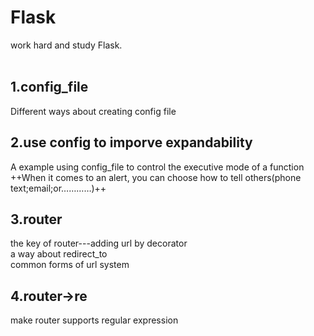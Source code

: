 # Flask
work hard and study Flask.<br><br>
## 1.config_file
Different ways about creating config file
## 2.use config to imporve expandability
A example using config_file to control the executive mode of a function<br>
++When it comes to an alert, you can choose how to tell others(phone text;email;or…………)++
## 3.router
the key of router---adding url by decorator<br>
a way about redirect_to<br>
common forms of url system<br>
## 4.router->re
make router supports regular expression<br>
